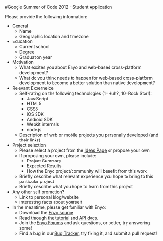 #Google Summer of Code 2012 - Student Application

Please provide the following information:

* General
	* Name
	* Geographic location and timezone
* Education
	* Current school
	* Degree
	* Graduation year
* Motivation
	* What excites you about Enyo and web-based cross-platform development?
	* What do you think needs to happen for web-based cross-platform development to become a better solution than native development?
* Relevant Experneice
	* Self-rating on the following technologies (1=Huh?, 10=Rock Star!):
		* JavaScript
		* HTML5
		* CSS3
		* iOS SDK
		* Android SDK
		* Webkit internals
		* node.js
	* Description of web or mobile projects you personally developed (and their links)
* Project selection
	* Please select a project from the [Ideas Page](https://github.com/enyojs/internal/wiki/Google-Summer-of-Code-2012---Ideas-Page) or propose your own
	* If proposing your own, please include:
		* Project Summary
		* Expected Results
		* How the Enyo project/community will benefit from this work
	* Briefly describe what relevant experience you hope to bring to this particular project
	* Briefly describe what you hope to learn from this project
* Any other self promotion?
	* Link to personal blog/website
	* Interesting facts about yourself
* In the meantime, please get familiar with Enyo:
	* Download the [Enyo source](http://enyojs.com/#download)
	* Read through the [tutorial](http://enyojs.com/tutorial/) and [API docs](http://enyojs.com/api/).
	* Join the [Enyo Forums](http://) and ask questions, or better, try answering some!
	* Find a bug in our [Bug Tracker](https://github.com/enyojs/enyo/issues), try fixing it, and submit a pull request!